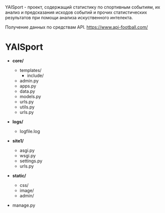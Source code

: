 YAISport - проект, содержащий статистику по спортивным событиям, их анализ и предсказания исходов событий и прочих статистических результатов при помощи анализа искуственного интелекта.

Получение данных по средствам API. https://www.api-football.com/

# YAISport

- **core/**
  - templates/
    - include/
  - admin.py
  - apps.py
  - data.py
  - models.py
  - urls.py
  - utils.py
  - urls.py

- **logs/**
  - logfile.log

- **site1/**
  - asgi.py
  - wsgi.py
  - settings.py
  - urls.py

- **static/**
  - css/
  - image/
  - admin/

- manage.py

